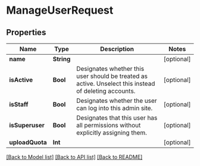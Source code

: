 # ManageUserRequest

## Properties
Name | Type | Description | Notes
------------ | ------------- | ------------- | -------------
**name** | **String** |  | [optional] 
**isActive** | **Bool** | Designates whether this user should be treated as active. Unselect this instead of deleting accounts. | [optional] 
**isStaff** | **Bool** | Designates whether the user can log into this admin site. | [optional] 
**isSuperuser** | **Bool** | Designates that this user has all permissions without explicitly assigning them. | [optional] 
**uploadQuota** | **Int** |  | [optional] 

[[Back to Model list]](../README.md#documentation-for-models) [[Back to API list]](../README.md#documentation-for-api-endpoints) [[Back to README]](../README.md)


